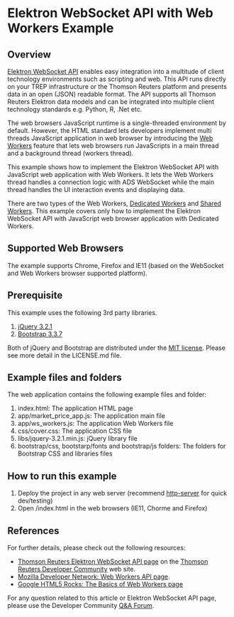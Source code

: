 # Elektron WebSocket API with Web Workers Example 
## Overview

[Elektron WebSocket API](https://developers.thomsonreuters.com/elektron/websocket-api) enables easy integration into a multitude of client technology environments such as scripting and web.  This API runs directly on your TREP infrastructure or the Thomson Reuters platform and presents data in an open (JSON) readable format. The API supports all Thomson Reuters Elektron data models and can be integrated into multiple client technology standards e.g. Python, R, .Net etc.

The web browsers JavaScript runtime is a single-threaded environment by default. However, the HTML standard lets developers implement multi threads JavaScript application in web browser by introducing the [Web Workers](https://html.spec.whatwg.org/multipage/workers.html) feature that lets web browsers run JavaScripts in a main thread and a background thread (workers thread).

This example shows how to implement the Elektron WebSocket API with JavaScript web application with Web Workers. It lets the Web Workers thread handles a connection logic with ADS WebSocket while the main thread handles the UI interaction events and displaying data.

There are two types of the Web Workers, [Dedicated Workers](https://html.spec.whatwg.org/multipage/workers.html#dedicated-workers-and-the-worker-interface) and [Shared Workers](https://html.spec.whatwg.org/multipage/workers.html#sharedworker). This example covers only how to implement the Elektron WebSocket API with JavaScript web browser application with Dedicated Workers.

## Supported Web Browsers
The example supports Chrome, Firefox and IE11 (based on the WebSocket and Web Workers browser supported platform).

## Prerequisite
This example uses the following 3rd party libraries.
1. [jQuery 3.2.1](https://jquery.com/) 
2. [Bootstrap 3.3.7](https://getbootstrap.com/docs/3.3/)

Both of jQuery and Bootstrap are distributed under the [MIT license](https://opensource.org/licenses/MIT). Please see more detail in the LICENSE.md file. 

## Example files and folders
The web application contains the following example files and folder:
1. index.html: The application HTML page
2. app/market_price_app.js: The application main file
3. app/ws_workers.js: The application Web Workers file
4. css/cover.css: The application CSS file
5. libs/jquery-3.2.1.min.js: jQuery library file
6. bootstrap/css, bootstarp/fonts and bootstrap/js folders: The folders for Bootstrap CSS and libraries files

## How to run this example
1. Deploy the project in any web server (recommend [http-server](https://www.npmjs.com/package/http-server) for quick dev/testing)
2. Open <web server>/index.html in the web browsers (IE11, Chorme and Firefox)

## References
For further details, please check out the following resources:
* [Thomson Reuters Elektron WebSocket API page](https://developers.thomsonreuters.com/elektron/websocket-api) on the [Thomson Reuters Developer Community](https://developers.thomsonreuters.com/) web site.
* [Mozilla Developer Network: Web Workers API page](https://developer.mozilla.org/en-US/docs/Web/API/Web_Workers_API).
* [Google HTML5 Rocks: The Basics of Web Workers page](https://www.html5rocks.com/en/tutorials/workers/basics/)

For any question related to this article or Elektron WebSocket API page, please use the Developer Community [Q&A Forum](https://community.developers.thomsonreuters.com/).
